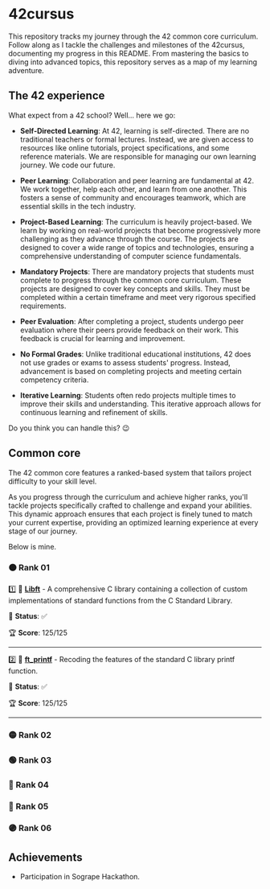 # 42cursus

This repository tracks my journey through the 42 common core curriculum. Follow along as I tackle the challenges and milestones of the 42cursus, documenting my progress in this README. From mastering the basics to diving into advanced topics, this repository serves as a map of my learning adventure.

## The 42 experience

What expect from a 42 school? Well... here we go:

- **Self-Directed Learning**: At 42, learning is self-directed. There are no traditional teachers or formal lectures. Instead, we are given access to resources like online tutorials, project specifications, and some reference materials. We are responsible for managing our own learning journey. We code our future.

- **Peer Learning**: Collaboration and peer learning are fundamental at 42. We work together, help each other, and learn from one another. This fosters a sense of community and encourages teamwork, which are essential skills in the tech industry.

- **Project-Based Learning**: The curriculum is heavily project-based. We learn by working on real-world projects that become progressively more challenging as they advance through the course. The projects are designed to cover a wide range of topics and technologies, ensuring a comprehensive understanding of computer science fundamentals.

- **Mandatory Projects**: There are mandatory projects that students must complete to progress through the common core curriculum. These projects are designed to cover key concepts and skills. They must be completed within a certain timeframe and meet very rigorous specified requirements.

- **Peer Evaluation**: After completing a project, students undergo peer evaluation where their peers provide feedback on their work. This feedback is crucial for learning and improvement.

- **No Formal Grades**: Unlike traditional educational institutions, 42 does not use grades or exams to assess students' progress. Instead, advancement is based on completing projects and meeting certain competency criteria.

- **Iterative Learning**: Students often redo projects multiple times to improve their skills and understanding. This iterative approach allows for continuous learning and refinement of skills.

Do you think you can handle this? 😉

## Common core

The 42 common core features a ranked-based system that tailors project difficulty to your skill level.

As you progress through the curriculum and achieve higher ranks, you'll tackle projects specifically crafted to challenge and expand your abilities. This dynamic approach ensures that each project is finely tuned to match your current expertise, providing an optimized learning experience at every stage of our journey.

Below is mine.

### 🟠 Rank 01

1️⃣ 🌟 **[Libft](https://github.com/adryeeel/libft)** - A comprehensive C library containing a collection of custom implementations of standard functions from the C Standard Library.

🚀 **Status**: ✅

🏆 **Score**: 125/125

---

2️⃣ 🌟 **[ft_printf](https://github.com/adryeeel/ft_printf)** - Recoding the features of the standard C library printf function.

🚀 **Status**: ✅

🏆 **Score**: 125/125

---

### 🟡 Rank 02

### 🟢 Rank 03

### 🔵 Rank 04

### 🔴 Rank 05

### 🟣 Rank 06

## Achievements

- Participation in Sogrape Hackathon.

